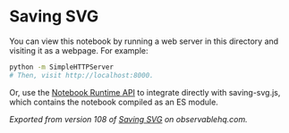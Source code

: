 # Saving SVG

You can view this notebook by running a web server in this directory and
visiting it as a webpage. For example:

```sh
python -m SimpleHTTPServer
# Then, visit http://localhost:8000.
```

Or, use the [Notebook Runtime API](https://github.com/observablehq/notebook-runtime) to
integrate directly with saving-svg.js, which contains the notebook compiled as an
ES module.

*Exported from version 108 of [Saving SVG](https://observablehq.com/@mbostock/saving-svg) on observablehq.com.*
